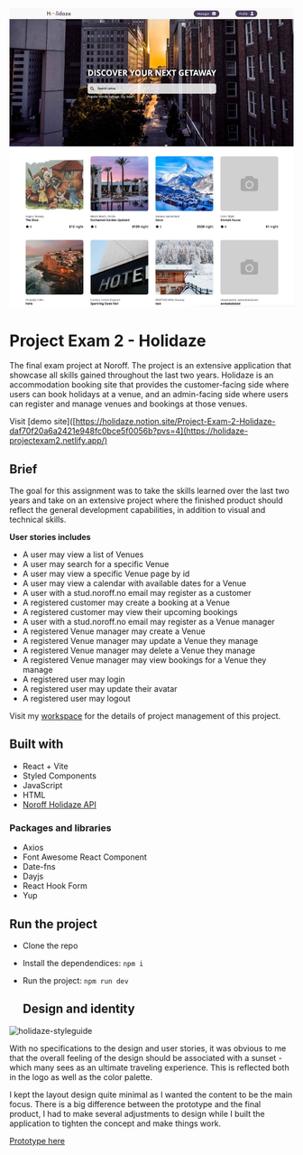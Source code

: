 <img width="1497" alt="Holidaze landing page" src="/public/images/holidaze-landingpage.jpg">

# Project Exam 2 - Holidaze

The final exam project at Noroff. The project is an extensive application that showcase all skills gained throughout the last two years. Holidaze is an accommodation booking site that provides the customer-facing side where users can book holidays at a venue, and an admin-facing side where users can register and manage venues and bookings at those venues.

Visit [demo site]([https://holidaze.notion.site/Project-Exam-2-Holidaze-daf70f20a6a2421e948fc0bce5f0056b?pvs=4](https://holidaze-projectexam2.netlify.app/)

## Brief
The goal for this assignment was to take the skills learned over the last two years and take on an extensive project where the finished product should reflect the general development capabilities, in addition to visual and technical skills.

**User stories includes**
- A user may view a list of Venues
- A user may search for a specific Venue
- A user may view a specific Venue page by id
- A user may view a calendar with available dates for a Venue
- A user with a stud.noroff.no email may register as a customer
- A registered customer may create a booking at a Venue
- A registered customer may view their upcoming bookings
- A user with a stud.noroff.no email may register as a Venue manager
- A registered Venue manager may create a Venue
- A registered Venue manager may update a Venue they manage
- A registered Venue manager may delete a Venue they manage
- A registered Venue manager may view bookings for a Venue they manage
- A registered user may login
- A registered user may update their avatar
- A registered user may logout

Visit my [workspace](https://holidaze.notion.site/Project-Exam-2-Holidaze-daf70f20a6a2421e948fc0bce5f0056b?pvs=4) for the details of project management of this project.

## Built with

- React + Vite
- Styled Components
- JavaScript
- HTML
- [Noroff Holidaze API](https://docs.noroff.dev/)

### Packages and libraries
- Axios
- Font Awesome React Component
- Date-fns
- Dayjs
- React Hook Form
- Yup

## Run the project
- Clone the repo
- Install the dependendices:
  `npm i`
- Run the project:
  `npm run dev`

  ## Design and identity
![holidaze-styleguide](https://github.com/mathildeew/project-exam2-holidaze/assets/94295012/4c1fb655-6600-4812-8d67-f0fc7ed1545e)

With no specifications to the design and user stories, it was obvious to me that the overall feeling of the design should be associated with a sunset - which many sees as an ultimate traveling experience. This is reflected both in the logo as well as the color palette.

I kept the layout design quite minimal as I wanted the content to be the main focus. There is a big difference between the prototype and the final product, I had to make several adjustments to design while I built the application to tighten the concept and make things work.

[Prototype here](https://xd.adobe.com/view/364471b7-15ce-4db0-a3e4-0538b4dbfa9d-6317/)


